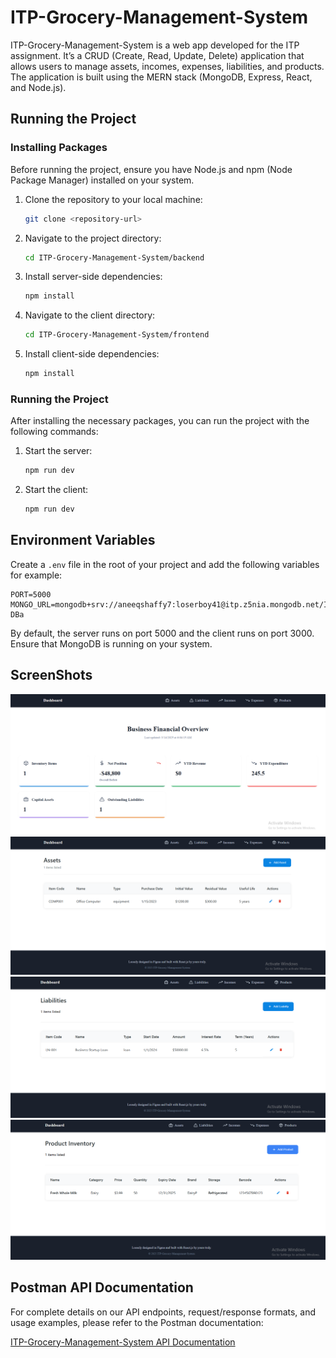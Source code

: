 # ITP-Grocery-Management-System
ITP-Grocery-Management-System is a web app developed for the ITP assignment. It’s a CRUD (Create, Read, Update, Delete) application that allows users to manage  assets, incomes, expenses, liabilities, and products. The application is built using the MERN stack (MongoDB, Express, React, and Node.js).

## Running the Project

### Installing Packages
Before running the project, ensure you have Node.js and npm (Node Package Manager) installed on your system.

1. Clone the repository to your local machine:
    ```bash
    git clone <repository-url>
    ```

2. Navigate to the project directory:
    ```bash
    cd ITP-Grocery-Management-System/backend
    ```

3. Install server-side dependencies:
    ```bash
    npm install
    ```

4. Navigate to the client directory:
    ```bash
    cd ITP-Grocery-Management-System/frontend
    ```

5. Install client-side dependencies:
    ```bash
    npm install
    ```

### Running the Project
After installing the necessary packages, you can run the project with the following commands:

1. Start the server:
    ```bash
    npm run dev
    ```

2. Start the client:
    ```bash
    npm run dev
    ```

## Environment Variables
Create a `.env` file in the root of your project and add the following variables for example:

```env
PORT=5000
MONGO_URL=mongodb+srv://aneeqshaffy7:loserboy41@itp.z5nia.mongodb.net/ITP-DBa
 ```


By default, the server runs on port 5000 and the client runs on port 3000. Ensure that MongoDB is running on your system. 

## ScreenShots

![Screenshot of the App](./ScreenShots/Screenshot-1.png)
![Screenshot 2](./ScreenShots/Screenshot-2.png)
![Screenshot 3](./ScreenShots/Screenshot-3.png)
![Screenshot 3](./ScreenShots/Screenshot-4.png)

## Postman API Documentation

For complete details on our API endpoints, request/response formats, and usage examples, please refer to the Postman documentation:

[ITP-Grocery-Management-System API Documentation](https://documenter.getpostman.com/view/26831435/2sAYkAQhZH)

